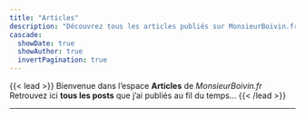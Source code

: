 ```yaml
---
title: "Articles"
description: "Découvrez tous les articles publiés sur MonsieurBoivin.fr : artisanat, électronique, photo, DIY, menuiserie, et bien plus."
cascade:
  showDate: true
  showAuthor: true
  invertPagination: true
---
```


{{< lead >}}
Bienvenue dans l’espace **Articles** de *MonsieurBoivin.fr*
Retrouvez ici **tous les posts** que j’ai publiés au fil du temps...
{{< /lead >}} 

---

